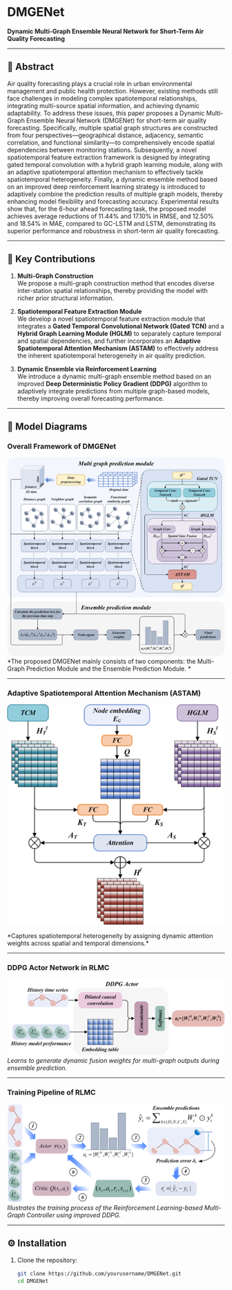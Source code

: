# DMGENet

**Dynamic Multi-Graph Ensemble Neural Network for Short-Term Air Quality Forecasting**

---

## 📝 Abstract

Air quality forecasting plays a crucial role in urban environmental management and public health protection. However, existing methods still face challenges in modeling complex spatiotemporal relationships, integrating multi-source spatial information, and achieving dynamic adaptability. To address these issues, this paper proposes a Dynamic Multi-Graph Ensemble Neural Network (DMGENet) for short-term air quality forecasting. Specifically, multiple spatial graph structures are constructed from four perspectives—geographical distance, adjacency, semantic correlation, and functional similarity—to comprehensively encode spatial dependencies between monitoring stations. Subsequently, a novel spatiotemporal feature extraction framework is designed by integrating gated temporal convolution with a hybrid graph learning module, along with an adaptive spatiotemporal attention mechanism to effectively tackle spatiotemporal heterogeneity. Finally, a dynamic ensemble method based on an improved deep reinforcement learning strategy is introduced to adaptively combine the prediction results of multiple graph models, thereby enhancing model flexibility and forecasting accuracy. Experimental results show that, for the 6-hour ahead forecasting task, the proposed model achieves average reductions of 11.44% and 17.10% in RMSE, and 12.50% and 18.54% in MAE, compared to GC-LSTM and LSTM, demonstrating its superior performance and robustness in short-term air quality forecasting.

---

## 🚀 Key Contributions

1. **Multi-Graph Construction**  
   We propose a multi-graph construction method that encodes diverse inter-station spatial relationships, thereby providing the model with richer prior structural information.

2. **Spatiotemporal Feature Extraction Module**  
   We develop a novel spatiotemporal feature extraction module that integrates a **Gated Temporal Convolutional Network (Gated TCN)** and a **Hybrid Graph Learning Module (HGLM)** to separately capture temporal and spatial dependencies, and further incorporates an **Adaptive Spatiotemporal Attention Mechanism (ASTAM)** to effectively address the inherent spatiotemporal heterogeneity in air quality prediction.

3. **Dynamic Ensemble via Reinforcement Learning**  
   We introduce a dynamic multi-graph ensemble method based on an improved **Deep Deterministic Policy Gradient (DDPG)** algorithm to adaptively integrate predictions from multiple graph-based models, thereby improving overall forecasting performance.

---

## 🧩 Model Diagrams

### Overall Framework of DMGENet

![Model Architecture](Figures/Fig.1.png)  
*The proposed DMGENet mainly consists of two components: the Multi-Graph Prediction Module and the Ensemble Prediction Module. *

---

### Adaptive Spatiotemporal Attention Mechanism (ASTAM)

<p align="center">
  <img src="Figures/Fig.2.png" alt="ASTAM" width="650"/>
</p>  
*Captures spatiotemporal heterogeneity by assigning dynamic attention weights across spatial and temporal dimensions.*

---

### DDPG Actor Network in RLMC

![DDPG Actor](Figures/Fig.3.png)  
*Learns to generate dynamic fusion weights for multi-graph outputs during ensemble prediction.*

---

### Training Pipeline of RLMC

![RLMC Training](Figures/Fig.4.png)  
*Illustrates the training process of the Reinforcement Learning-based Multi-Graph Controller using improved DDPG.*

---

## ⚙️ Installation

1. Clone the repository:  
   ```bash
   git clone https://github.com/yourusername/DMGENet.git
   cd DMGENet
